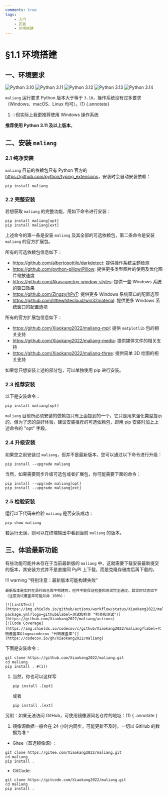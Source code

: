 ```yaml
---
comments: true
tags:
    - 入门
    - 安装
    - 环境搭建
---
```


# §1.1 环境搭建

## 一、环境要求

![Python 3.10](https://img.shields.io/badge/Python-3.10-blue?logo=python)
![Python 3.11](https://img.shields.io/badge/Python-3.11-blue?logo=python)
![Python 3.12](https://img.shields.io/badge/Python-3.12-blue?logo=python)
![Python 3.13](https://img.shields.io/badge/Python-3.13-blue?logo=python)
![Python 3.14](https://img.shields.io/badge/Python-3.14-blue?logo=python)

`maliang` 运行要求 Python 版本大于等于 `3.10`，操作系统没有过多要求（Windows、macOS、Linux 均可）。(1)
{.annotate}

1. 💡但实际上我更推荐使用 Windows 操作系统

**推荐使用 Python 3.11 及以上版本**。

## 二、安装 `maliang`

### 2.1 纯净安装

`maliang` 目前的依赖包只有 Python 官方的 <https://github.com/python/typing_extensions>，安装时会自动安装依赖：

```shell linenums="0"
pip install maliang
```

### 2.2 完整安装

若想获取 `maliang` 的完整功能，用如下命令进行安装：

```shell
pip install maliang[opt]
pip install maliang[ext]
```

上述命令的第一条是安装 `maliang` 及其全部的可选依赖包，第二条命令是安装 `maliang` 的官方扩展包。

所有的可选依赖包信息如下：

- <https://github.com/albertosottile/darkdetect>: 提供操作系统主题检测
- <https://github.com/python-pillow/Pillow>: 提供更多类型图片的使用及优化图片缩放速度
- <https://github.com/Akascape/py-window-styles>: 提供一些 Windows 系统的窗口效果
- <https://github.com/Zingzy/hPyT>: 提供更多 Windows 系统窗口的配置选项
- <https://github.com/littlewhitecloud/win32material>: 提供更多 Windows 系统窗口的配置选项

所有的官方扩展包信息如下：

- <https://github.com/Xiaokang2022/maliang-mpl>: 提供 `matplotlib` 包的相关支持
- <https://github.com/Xiaokang2022/maliang-media>: 提供媒体文件的相关支持
- <https://github.com/Xiaokang2022/maliang-three>: 提供简单 3D 绘图的相关支持

如果您只想安装上述的部分包，可以单独使用 pip  进行安装。

### 2.3 推荐安装

以下是安装命令：

```shell linenums="0"
pip install maliang[opt]
```

`maliang` 目前所必须安装的依赖包只有上面提到的一个，它只是用来强化类型提示的，但为了您的良好体验，建议安装推荐的可选依赖包，即用 pip 安装时加上上述命令的 "opt" 字段。

### 2.4 升级安装

如果您之前安装过 `maliang`，但并不是最新版本，您可以通过以下命令进行升级：

```shell linenums="0"
pip install --upgrade maliang
```

当然，如果需要同步升级可选包或者扩展包，你可能需要下面的命令：

```shell
pip install --upgrade maliang[opt]
pip install --upgrade maliang[ext]
```

### 2.5 检验安装

运行以下代码来检验 `maliang` 是否安装成功：

```shell linenums="0"
pip show maliang
```

若运行无误，则可以在终端输出中看到当前 `maliang` 的版本。

## 三、体验最新功能

有些功能可能并未存在于当前最新版的 `maliang` 中，这就需要下载安装最新提交的版本，其安装方式并不是直接同 PyPI 上下载，而是克隆存储库后再下载的。

!!! warning "特别注意：最新版本可能构建失败"

    最新版本是实时在源代码仓库中构建的，但并不能保证检查和测试完全通过，其实时状态如下（注意测试覆盖率可能并非 100%）：

    [![Lint&Test](https://img.shields.io/github/actions/workflow/status/Xiaokang2022/maliang/python-package.yml?logo=github&label=测试和检查 "检查和测试")](https://github.com/Xiaokang2022/maliang/actions)
    [![Code Coverage](https://img.shields.io/codecov/c/github/Xiaokang2022/maliang?label=代码覆盖率&logo=codecov "代码覆盖率")](https://codecov.io/gh/Xiaokang2022/maliang)

下面是安装命令：

```shell
git clone https://github.com/Xiaokang2022/maliang.git
cd maliang
pip install . #(1)!
```

1. 当然，你也可以这样写

    ```shell linenums="0"
    pip install .[opt]
    ```

    或者

    ```shell linenums="0"
    pip install .[ext]
    ```

另附：如果无法访问 GitHub，可使用镜像源同名仓库的地址：(1)
{ .annotate }

1. 镜像源数据一般会在 24 小时内同步，可能更新不及时，一切以 GitHub 的数据为准！

- Gitee（首选镜像源）:

```shell
git clone https://gitee.com/Xiaokang2022/maliang.git
cd maliang
pip install .
```

- GitCode:

```shell
git clone https://gitcode.com/Xiaokang2022/maliang.git
cd maliang
pip install .
```
